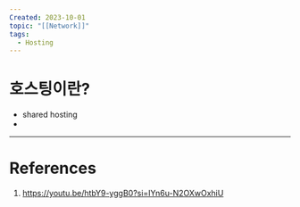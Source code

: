 ```yaml
---
Created: 2023-10-01
topic: "[[Network]]"
tags:
  - Hosting
---
```

# 호스팅이란?
- shared hosting
- 

---
# References
1. https://youtu.be/htbY9-yggB0?si=IYn6u-N2OXwOxhiU